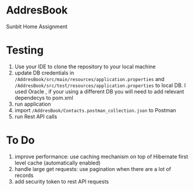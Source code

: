 # AddresBook
Sunbit Home Assignment


# Testing

1. Use your IDE to clone the repository to your local machine 
1. update DB credentials in `/AddresBook/src/main/resources/application.properties`
   and `/AddresBook/src/test/resources/application.properties` to local DB.
   I used Oracle , if your using a different DB you will need to add relevant dependecys to pom.xml
1. run application
1. import `/AddresBook/Contacts.postman_collection.json` to Postman 
1. run Rest API calls


# To Do

1. improve performance: use caching mechanism on top of Hibernate first level cache (automatically enabled)
1. handle large get requests: use pagination when there are a lot of records
1. add security token to rest API requests